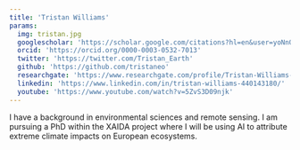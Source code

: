 ```yaml
---
title: 'Tristan Williams'
params:
  img: tristan.jpg
  googlescholar: 'https://scholar.google.com/citations?hl=en&user=yoNnOcMAAAAJ'
  orcid: 'https://orcid.org/0000-0003-0532-7013'
  twitter: 'https://twitter.com/Tristan_Earth'
  github: 'https://github.com/tristaneo'
  researchgate: 'https://www.researchgate.com/profile/Tristan-Williams-3'
  linkedin: 'https://www.linkedin.com/in/tristan-williams-440143180/'
  youtube: 'https://www.youtube.com/watch?v=5ZvS3D09njk'
---
```


I have a background in environmental sciences and remote sensing. I am pursuing a PhD within the XAIDA project where I will be using AI to attribute extreme climate impacts on European ecosystems.
